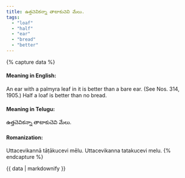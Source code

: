 ```yaml
---
title: ఉత్తచెవికన్నా తాటాకుచెవి మేలు.
tags:
  - "loaf"
  - "half"
  - "ear"
  - "bread"
  - "better"
---
```


{% capture data %}
#### Meaning in English:
An ear with a palmyra leaf in it is better than a bare ear.
(See Nos. 314, 1905.)
Half a loaf is better than no bread.

#### Meaning in Telugu:
ఉత్తచెవికన్నా తాటాకుచెవి మేలు.

#### Romanization:
Uttacevikannā tāṭākucevi mēlu.
Uttacevikanna tatakucevi melu.
{% endcapture %}

{{ data | markdownify }}

